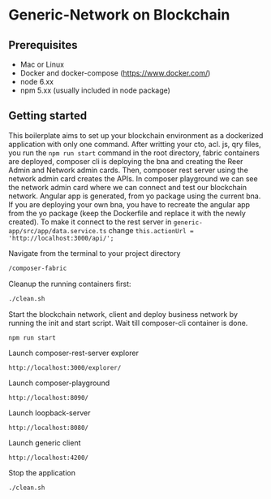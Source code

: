 # Generic-Network on Blockchain

## Prerequisites
- Mac or Linux  
- Docker and docker-compose (https://www.docker.com/)  
- node 6.xx
- npm 5.xx (usually included in node package)

## Getting started  
This boilerplate aims to set up your blockchain environment as a dockerized application with only one command. After writting your cto, acl. js, 
qry files, you run the ```npm run start``` command in the root directory, fabric containers are deployed, composer cli is deploying the bna and creating the Reer Admin and Network admin cards. 
Then, composer rest server using the network admin card creates the APIs. In composer playground we can see the network admin card where we can connect and test our blockchain network.
Angular app is generated, from yo package using the current bna. If you are deploying your own bna, you have to recreate the angular app from the yo package 
(keep the Dockerfile and replace it with the newly created). To make it connect to the rest server in ```generic-app/src/app/data.service.ts``` change ```this.actionUrl = 'http://localhost:3000/api/';```

Navigate from the terminal to your project directory
```bash
/composer-fabric
```
Cleanup the running containers first:
```bash
./clean.sh
```
Start the blockchain network, client and deploy business network by running the init and start script. Wait till composer-cli container is done. 
```bash
npm run start
```
Launch composer-rest-server explorer
```
http://localhost:3000/explorer/
```
Launch composer-playground 
```
http://localhost:8090/
```
Launch loopback-server 
```
http://localhost:8080/
```
Launch generic client 
```
http://localhost:4200/
```
Stop the application
```bash
./clean.sh
```
